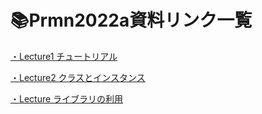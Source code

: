 # 📚Prmn2022a資料リンク一覧

[・Lecture1 チュートリアル](Lecture/Lecture1.md)

[・Lecture2 クラスとインスタンス](Lecture/Lecture2.md)

[・Lecture ライブラリの利用](Lecture/Lecture3.md)
